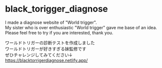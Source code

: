 # black_torigger_diagnose

I made a diagnose website of "World trigger".<br>
My sister who is over enthusiastic "World trigger" gave me base of an idea.<br>
Please feel free to try if you are interested, thank you.<br>

ワールドトリガーの診断テストを作成しました<br>
ワールドトリガーが好きすぎる妹監修です<br>
ぜひチャレンジしてみてください↓<br>
https://blacktorrigerdiagnose.netlify.app/
